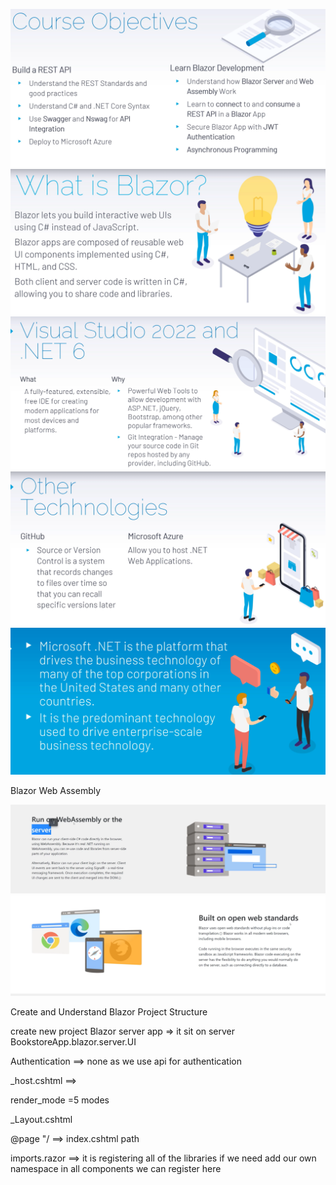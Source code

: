 ![alt text](image.png)
![alt text](image-1.png)
![alt text](image-2.png)
![alt text](image-3.png)
![alt text](image-4.png)

Blazor Web Assembly

![alt text](image-5.png)
![alt text](image-6.png)

 Create and Understand Blazor Project Structure

create new project 
 Blazor server app => it sit on server 
BookstoreApp.blazor.server.UI

Authentication ==> none as we use api for authentication

_host.cshtml ==>

render_mode =5 modes

_Layout.cshtml


@page "/ ==> index.cshtml  path

imports.razor ==> it is registering all of the libraries
if we need add our own namespace in all components we can register here


